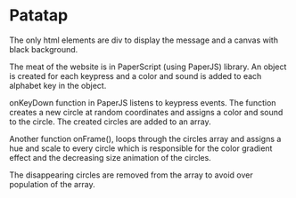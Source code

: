 # Patatap

The only html elements are div to display the message and a canvas with black background.

The meat of the website is in PaperScript (using PaperJS) library. An object is created for each keypress and a color and sound is added to each alphabet key in the object.

onKeyDown function in PaperJS listens to keypress events. The function creates a new circle at random coordinates and assigns a color and sound to the circle. The created circles are added to an array.

Another function onFrame(), loops through the circles array and assigns a hue and scale to every circle which is responsible for the color gradient effect and the decreasing size animation of the circles.

The disappearing circles are removed from the array to avoid over population of the array.
